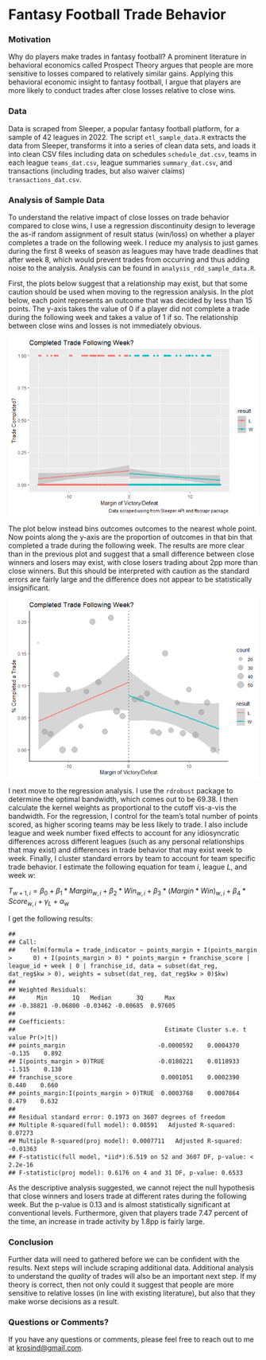 
# Fantasy Football Trade Behavior

### Motivation

Why do players make trades in fantasy football? A prominent literature
in behavioral economics called Prospect Theory argues that people are
more sensitive to losses compared to relatively similar gains. Applying
this behavioral economic insight to fantasy football, I argue that
players are more likely to conduct trades after close losses relative to
close wins.

### Data

Data is scraped from Sleeper, a popular fantasy football platform, for a
sample of 42 leagues in 2022. The script `etl_sample_data.R` extracts
the data from Sleeper, transforms it into a series of clean data sets,
and loads it into clean CSV files including data on schedules
`schedule_dat.csv`, teams in each league `teams_dat.csv`, league summaries `summary_dat.csv`, and transactions
(including trades, but also waiver claims) `transactions_dat.csv`.

### Analysis of Sample Data

To understand the relative impact of close losses on trade behavior
compared to close wins, I use a regression discontinuity design to
leverage the as-if random assignment of result status (win/loss) on
whether a player completes a trade on the following week. I reduce my
analysis to just games during the first 8 weeks of season as leagues may
have trade deadlines that after week 8, which would prevent trades from occurring and thus adding noise to the analysis. Analysis can be found in `analysis_rdd_sample_data.R`.

First, the plots below suggest that a relationship may exist, but that
some caution should be used when moving to the regression analysis. In
the plot below, each point represents an outcome that was decided by
less than 15 points. The y-axis takes the value of 0 if a player did not
complete a trade during the following week and takes a value of 1 if so.
The relationship between close wins and losses is not immediately
obvious.

![](README_files/figure-gfm/unnamed-chunk-2-1.png)<!-- -->

The plot below instead bins outcomes outcomes to the nearest whole
point. Now points along the y-axis are the proportion of outcomes in
that bin that completed a trade during the following week. The results
are more clear than in the previous plot and suggest that a small
difference between close winners and losers may exist, with close losers
trading about 2pp more than close winners. But this should be
interpreted with caution as the standard errors are fairly large and the
difference does not appear to be statistically insignificant.

![](README_files/figure-gfm/unnamed-chunk-3-1.png)<!-- -->

I next move to the regression analysis. I use the `rdrobust` package to
determine the optimal bandwidth, which comes out to be 69.38. I then
calculate the kernel weights as proportional to the cutoff vis-a-vis the
bandwidth. For the regression, I control for the team’s total number of
points scored, as higher scoring teams may be less likely to trade. I
also include league and week number fixed effects to account for any
idiosyncratic differences across different leagues (such as any personal
relationships that may exist) and differences in trade behavior that may
exist week to week. Finally, I cluster standard errors by team to
account for team specific trade behavior. I estimate the following
equation for team $i$, league $L$, and week $w$:

$T_{w+1,i} = \beta_0 + \beta_1*Margin_{w,i} + \beta_2*Win_{w,i} + \beta_3*(Margin*Win)_{w,i} + \beta_4*Score_{w,i} + \gamma_L + \alpha_w$

I get the following results:

    ## 
    ## Call:
    ##    felm(formula = trade_indicator ~ points_margin + I(points_margin >      0) + I(points_margin > 0) * points_margin + franchise_score |      league_id + week | 0 | franchise_id, data = subset(dat_reg,      dat_reg$kw > 0), weights = subset(dat_reg, dat_reg$kw > 0)$kw) 
    ## 
    ## Weighted Residuals:
    ##      Min       1Q   Median       3Q      Max 
    ## -0.38821 -0.06800 -0.03462 -0.00685  0.97605 
    ## 
    ## Coefficients:
    ##                                          Estimate Cluster s.e. t value Pr(>|t|)
    ## points_margin                          -0.0000592    0.0004370  -0.135    0.892
    ## I(points_margin > 0)TRUE               -0.0180221    0.0118933  -1.515    0.130
    ## franchise_score                         0.0001051    0.0002390   0.440    0.660
    ## points_margin:I(points_margin > 0)TRUE  0.0003768    0.0007864   0.479    0.632
    ## 
    ## Residual standard error: 0.1973 on 3607 degrees of freedom
    ## Multiple R-squared(full model): 0.08591   Adjusted R-squared: 0.07273 
    ## Multiple R-squared(proj model): 0.0007711   Adjusted R-squared: -0.01363 
    ## F-statistic(full model, *iid*):6.519 on 52 and 3607 DF, p-value: < 2.2e-16 
    ## F-statistic(proj model): 0.6176 on 4 and 31 DF, p-value: 0.6533

As the descriptive analysis suggested, we cannot reject the null
hypothesis that close winners and losers trade at different rates during
the following week. But the p-value is 0.13 and is almost statistically
significant at conventional levels. Furthermore, given that players
trade 7.47 percent of the time, an increase in trade activity by 1.8pp
is fairly large.

### Conclusion

Further data will need to gathered before we can be confident with the
results. Next steps will include scraping additional data. Additional
analysis to understand the *quality* of trades will also be an important
next step. If my theory is correct, then not only could it suggest that
people are more sensitive to relative losses (in line with existing
literature), but also that they make worse decisions as a result.

### Questions or Comments?

If you have any questions or comments, please feel free to reach out to
me at <krosind@gmail.com>.
